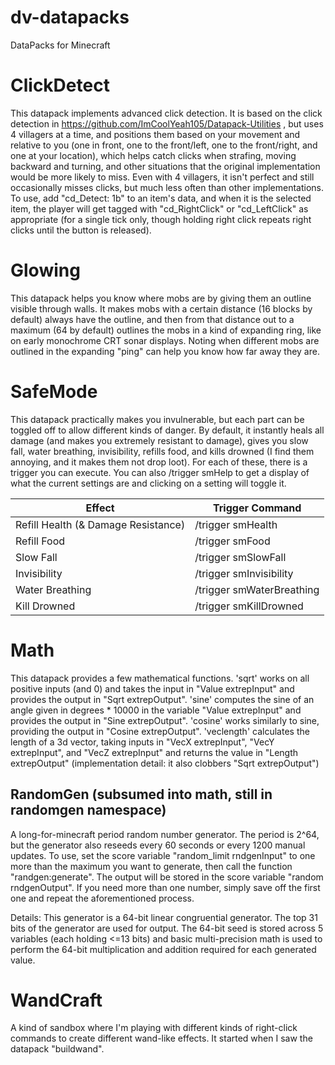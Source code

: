 # dv-datapacks
DataPacks for Minecraft

# ClickDetect
This datapack implements advanced click detection. It is based on the click detection in https://github.com/ImCoolYeah105/Datapack-Utilities , but uses 4 villagers at a time, and positions them based on your movement and relative to you (one in front, one to the front/left, one to the front/right, and one at your location), which helps catch clicks when strafing, moving backward and turning, and other situations that the original implementation would be more likely to miss. Even with 4 villagers, it isn't perfect and still occasionally misses clicks, but much less often than other implementations. To use, add "cd_Detect: 1b" to an item's data, and when it is the selected item, the player will get tagged with "cd_RightClick" or "cd_LeftClick" as appropriate (for a single tick only, though holding right click repeats right clicks until the button is released).

# Glowing
This datapack helps you know where mobs are by giving them an outline visible through walls. It makes mobs with a certain distance (16 blocks by default) always have the outline, and then from that distance out to a maximum (64 by default) outlines the mobs in a kind of expanding ring, like on early monochrome CRT sonar displays. Noting when different mobs are outlined in the expanding "ping" can help you know how far away they are.

# SafeMode
This datapack practically makes you invulnerable, but each part can be toggled off to allow different kinds of danger. By default, it instantly heals all damage (and makes you extremely resistant to damage), gives you slow fall, water breathing, invisibility, refills food, and kills drowned (I find them annoying, and it makes them not drop loot). For each of these, there is a trigger you can execute. You can also /trigger smHelp to get a display of what the current settings are and clicking on a setting will toggle it.

Effect | Trigger Command
------ | ---------------
Refill Health (& Damage Resistance) | /trigger smHealth
Refill Food | /trigger smFood
Slow Fall | /trigger smSlowFall
Invisibility | /trigger smInvisibility
Water Breathing | /trigger smWaterBreathing
Kill Drowned | /trigger smKillDrowned

# Math
This datapack provides a few mathematical functions. 'sqrt' works on all positive inputs (and 0) and takes the input in "Value extrepInput" and provides the output in "Sqrt extrepOutput". 'sine' computes the sine of an angle given in degrees * 10000 in the variable "Value extrepInput" and provides the output in "Sine extrepOutput". 'cosine' works similarly to sine, providing the output in "Cosine extrepOutput". 'veclength' calculates the length of a 3d vector, taking inputs in "VecX extrepInput", "VecY extrepInput", and "VecZ extrepInput" and returns the value in "Length extrepOutput" (implementation detail: it also clobbers "Sqrt extrepOutput")

## RandomGen (subsumed into math, still in randomgen namespace)
A long-for-minecraft period random number generator. The period is 2^64, but the generator also reseeds every 60 seconds or every 1200 manual updates.
To use, set the score variable "random_limit rndgenInput" to one more than the maximum you want to generate, then call the function "randgen:generate". The output will be stored in the score variable "random rndgenOutput". If you need more than one number, simply save off the first one and repeat the aforementioned process.

Details: This generator is a 64-bit linear congruential generator. The top 31 bits of the generator are used for output. The 64-bit seed is stored across 5 variables (each holding <=13 bits) and basic multi-precision math is used to perform the 64-bit multiplication and addition required for each generated value.

# WandCraft
A kind of sandbox where I'm playing with different kinds of right-click commands to create different wand-like effects. It started when I saw the datapack "buildwand".
